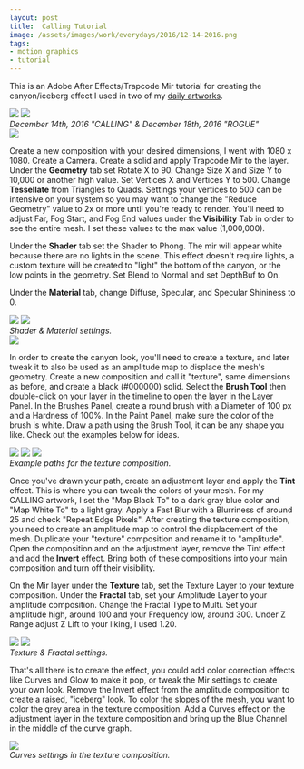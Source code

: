 ```yaml
---
layout: post
title:  Calling Tutorial
image: /assets/images/work/everydays/2016/12-14-2016.png
tags:
- motion graphics
- tutorial
---
```


This is an Adobe After Effects/Trapcode Mir tutorial for creating the canyon/iceberg effect I used in two of my [daily artworks](http://slykuiper.com/experiments/).

<div class="gallery-box">
  <div class="gallery">
    <img src="/assets/images/work/everydays/2016/12-14-2016.png">
    <img src="/assets/images/work/everydays/2016/12-18-2016.png">
  </div>
  <em>December 14th, 2016 "CALLING" & December 18th, 2016 "ROGUE"</em>
</div>

<div class="gallery-box">
  <div class="gallery">
    <img src="/assets/images/work/tutorials/calling/initial-geometry.png">
  </div>
</div>

Create a new composition with your desired dimensions, I went with 1080 x 1080. Create a Camera. Create a solid and apply Trapcode Mir to the layer. Under the **Geometry** tab set Rotate X to 90. Change Size X and Size Y to 10,000 or another high value. Set Vertices X and Vertices Y to 500. Change **Tessellate** from Triangles to Quads. Settings your vertices to 500 can be intensive on your system so you may want to change the "Reduce Geometry" value to 2x or more until you're ready to render. You'll need to adjust Far, Fog Start, and Fog End values under the **Visibility** Tab in order to see the entire mesh. I set these values to the max value (1,000,000).

Under the **Shader** tab set the Shader to Phong. The mir will appear white because there are no lights in the scene. This effect doesn't require lights, a custom texture will be created to "light" the bottom of the canyon, or the low points in the geometry. Set Blend to Normal and set DepthBuf to On. 

Under the **Material** tab, change Diffuse, Specular, and Specular Shininess to 0.

<div class="gallery-box">
  <div class="gallery">
    <img src="/assets/images/work/tutorials/calling/initial-shader.png">
    <img src="/assets/images/work/tutorials/calling/initial-material.png">
  </div>
  <em>Shader & Material settings.</em>
</div>

<div class="gallery-box">
  <div class="gallery">
    <img src="/assets/images/work/tutorials/calling/brush-settings.png">
  </div>
</div>

In order to create the canyon look, you'll need to create a texture, and later tweak it to also be used as an amplitude map to displace the mesh's geometry. Create a new composition and call it "texture", same dimensions as before, and create a black (#000000) solid. Select the **Brush Tool** then double-click on your layer in the timeline to open the layer in the Layer Panel. In the Brushes Panel, create a round brush with a Diameter of 100 px and a Hardness of 100%. In the Paint Panel, make sure the color of the brush is white. Draw a path using the Brush Tool, it can be any shape you like. Check out the examples below for ideas.

<div class="gallery-box">
  <div class="gallery">
  	<img src="/assets/images/work/tutorials/calling/path-1.png">
    <img src="/assets/images/work/tutorials/calling/path-2.png">
    <img src="/assets/images/work/tutorials/calling/path-3.png">
  </div>
  <em>Example paths for the texture composition.</em>
</div>

Once you've drawn your path, create an adjustment layer and apply the **Tint** effect. This is where you can tweak the colors of your mesh. For my CALLING artwork, I set the "Map Black To" to a dark gray blue color and "Map White To" to a light gray. Apply a Fast Blur with a Blurriness of around 25 and check "Repeat Edge Pixels". After creating the texture composition, you need to create an amplitude map to control the displacement of the mesh. Duplicate your "texture" composition and rename it to "amplitude". Open the composition and on the adjustment layer, remove the Tint effect and add the **Invert** effect. Bring both of these compositions into your main composition and turn off their visibility. 

On the Mir layer under the **Texture** tab, set the Texture Layer to your texture composition. Under the **Fractal** tab, set your Amplitude Layer to your amplitude composition. Change the Fractal Type to Multi. Set your amplitude high, around 100 and your Frequency low, around 300. Under Z Range adjust Z Lift to your liking, I used 1.20.

<div class="gallery-box">
  <div class="gallery">
    <img src="/assets/images/work/tutorials/calling/texture-settings.png">
    <img src="/assets/images/work/tutorials/calling/fractal-settings.png">
  </div>
  <em>Texture & Fractal settings.</em>
</div>

That's all there is to create the effect, you could add color correction effects like Curves and Glow to make it pop, or tweak the Mir settings to create your own look. Remove the Invert effect from the amplitude composition to create a raised, "iceberg" look. To color the slopes of the mesh, you want to color the grey area in the texture composition. Add a Curves effect on the adjustment layer in the texture composition and bring up the Blue Channel in the middle of the curve graph.

<div class="gallery-box">
  <div class="gallery">
    <img src="/assets/images/work/tutorials/calling/texture-curves.png">
  </div>
  <em>Curves settings in the texture composition.</em>
</div>